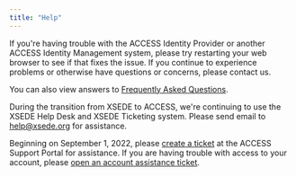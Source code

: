 ```yaml
---
title: "Help"
---
```


If you're having trouble with the ACCESS Identity Provider or another ACCESS Identity Management system,
please try restarting your web browser to see if that fixes the issue.
If you continue to experience problems or otherwise have questions or concerns, please contact us.

You can also view answers to [Frequently Asked Questions](/faq).

During the transition from XSEDE to ACCESS, we're continuing to use the XSEDE Help Desk and XSEDE Ticketing system.
Please send email to [help@xsede.org](mailto:help@xsede.org) for assistance.

Beginning on September 1, 2022, please [create a ticket](https://support.access-ci.org/open-a-ticket) at the ACCESS Support Portal for assistance. If you are having trouble with access to your account, please [open an account assistance ticket](https://support.access-ci.org/form/account-assistance).
